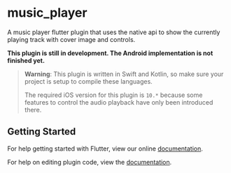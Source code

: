 # music_player

A music player flutter plugin that uses the native api to
show the currently playing track with cover image and controls.

**This plugin is still in development. The Android implementation
is not finished yet.**

> **Warning**: This plugin is written in Swift and Kotlin, so make
> sure your project is setup to compile these languages.
> 
> The required iOS version for this plugin is `10.*` because some
> features to control the audio playback have only been introduced
> there. 

## Getting Started

For help getting started with Flutter, view our online
[documentation](https://flutter.io/).

For help on editing plugin code, view the [documentation](https://flutter.io/developing-packages/#edit-plugin-package).
